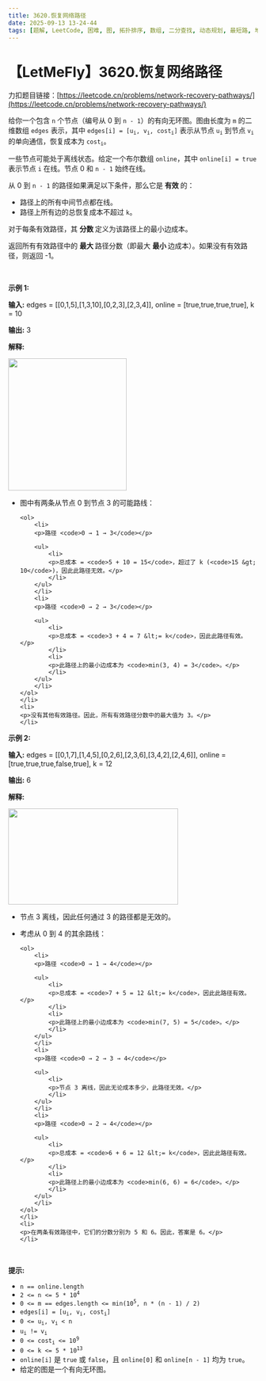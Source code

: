 ```yaml
---
title: 3620.恢复网络路径
date: 2025-09-13 13-24-44
tags: [题解, LeetCode, 困难, 图, 拓扑排序, 数组, 二分查找, 动态规划, 最短路, 堆（优先队列）]
---
```


# 【LetMeFly】3620.恢复网络路径

力扣题目链接：[https://leetcode.cn/problems/network-recovery-pathways/](https://leetcode.cn/problems/network-recovery-pathways/)

<p>给你一个包含 <code>n</code> 个节点（编号从 0 到 <code>n - 1</code>）的有向无环图。图由长度为 <code>m</code> 的二维数组 <code>edges</code> 表示，其中 <code>edges[i] = [u<sub>i</sub>, v<sub>i</sub>, cost<sub>i</sub>]</code> 表示从节点 <code>u<sub>i</sub></code> 到节点 <code>v<sub>i</sub></code> 的单向通信，恢复成本为 <code>cost<sub>i</sub></code>。</p>

<p>一些节点可能处于离线状态。给定一个布尔数组 <code>online</code>，其中 <code>online[i] = true</code> 表示节点 <code>i</code> 在线。节点 0 和 <code>n - 1</code> 始终在线。</p>

<p>从 0 到 <code>n - 1</code> 的路径如果满足以下条件，那么它是&nbsp;<strong>有效&nbsp;</strong>的：</p>

<ul>
	<li>路径上的所有中间节点都在线。</li>
	<li>路径上所有边的总恢复成本不超过 <code>k</code>。</li>
</ul>

<p>对于每条有效路径，其&nbsp;<strong>分数&nbsp;</strong>定义为该路径上的最小边成本。</p>

<p>返回所有有效路径中的&nbsp;<strong>最大&nbsp;</strong>路径分数（即最大&nbsp;<strong>最小&nbsp;</strong>边成本）。如果没有有效路径，则返回 -1。</p>

<p>&nbsp;</p>

<p><strong class="example">示例 1:</strong></p>

<div class="example-block">
<p><strong>输入:</strong> <span class="example-io">edges = [[0,1,5],[1,3,10],[0,2,3],[2,3,4]], online = [true,true,true,true], k = 10</span></p>

<p><strong>输出:</strong> <span class="example-io">3</span></p>

<p><strong>解释:</strong></p>

<p><img alt="" src="https://assets.leetcode.com/uploads/2025/06/06/graph-10.png" style="width: 239px; height: 267px;" /></p>

<ul>
	<li>
	<p>图中有两条从节点 0 到节点 3 的可能路线：</p>

	<ol>
		<li>
		<p>路径 <code>0 → 1 → 3</code></p>

		<ul>
			<li>
			<p>总成本 = <code>5 + 10 = 15</code>，超过了 k (<code>15 &gt; 10</code>)，因此此路径无效。</p>
			</li>
		</ul>
		</li>
		<li>
		<p>路径 <code>0 → 2 → 3</code></p>

		<ul>
			<li>
			<p>总成本 = <code>3 + 4 = 7 &lt;= k</code>，因此此路径有效。</p>
			</li>
			<li>
			<p>此路径上的最小边成本为 <code>min(3, 4) = 3</code>。</p>
			</li>
		</ul>
		</li>
	</ol>
	</li>
	<li>
	<p>没有其他有效路径。因此，所有有效路径分数中的最大值为 3。</p>
	</li>
</ul>
</div>

<p><strong class="example">示例 2:</strong></p>

<div class="example-block">
<p><strong>输入:</strong> <span class="example-io">edges = [[0,1,7],[1,4,5],[0,2,6],[2,3,6],[3,4,2],[2,4,6]], online = [true,true,true,false,true], k = 12</span></p>

<p><strong>输出:</strong> <span class="example-io">6</span></p>

<p><strong>解释:</strong></p>

<p><img alt="" src="https://assets.leetcode.com/uploads/2025/06/06/graph-11.png" style="width: 343px; height: 194px;" /></p>

<ul>
	<li>
	<p>节点 3 离线，因此任何通过 3 的路径都是无效的。</p>
	</li>
	<li>
	<p>考虑从 0 到 4 的其余路线：</p>

	<ol>
		<li>
		<p>路径 <code>0 → 1 → 4</code></p>

		<ul>
			<li>
			<p>总成本 = <code>7 + 5 = 12 &lt;= k</code>，因此此路径有效。</p>
			</li>
			<li>
			<p>此路径上的最小边成本为 <code>min(7, 5) = 5</code>。</p>
			</li>
		</ul>
		</li>
		<li>
		<p>路径 <code>0 → 2 → 3 → 4</code></p>

		<ul>
			<li>
			<p>节点 3 离线，因此无论成本多少，此路径无效。</p>
			</li>
		</ul>
		</li>
		<li>
		<p>路径 <code>0 → 2 → 4</code></p>

		<ul>
			<li>
			<p>总成本 = <code>6 + 6 = 12 &lt;= k</code>，因此此路径有效。</p>
			</li>
			<li>
			<p>此路径上的最小边成本为 <code>min(6, 6) = 6</code>。</p>
			</li>
		</ul>
		</li>
	</ol>
	</li>
	<li>
	<p>在两条有效路径中，它们的分数分别为 5 和 6。因此，答案是 6。</p>
	</li>
</ul>
</div>

<p>&nbsp;</p>

<p><strong>提示:</strong></p>

<ul>
	<li><code>n == online.length</code></li>
	<li><code>2 &lt;= n &lt;= 5 * 10<sup>4</sup></code></li>
	<li><code>0 &lt;= m == edges.length &lt;= min(10<sup>5</sup>, n * (n - 1) / 2)</code></li>
	<li><code>edges[i] = [u<sub>i</sub>, v<sub>i</sub>, cost<sub>i</sub>]</code></li>
	<li><code>0 &lt;= u<sub>i</sub>, v<sub>i</sub> &lt; n</code></li>
	<li><code>u<sub>i</sub> != v<sub>i</sub></code></li>
	<li><code>0 &lt;= cost<sub>i</sub> &lt;= 10<sup>9</sup></code></li>
	<li><code>0 &lt;= k &lt;= 5 * 10<sup>13</sup></code></li>
	<li><code>online[i]</code> 是 <code>true</code> 或 <code>false</code>，且 <code>online[0]</code> 和 <code>online[n - 1]</code> 均为 <code>true</code>。</li>
	<li>给定的图是一个有向无环图。</li>
</ul>


    
